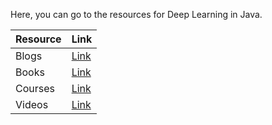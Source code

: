 
Here, you can go to the resources for Deep Learning in Java.

<table>
    <thead>
      <tr>
        <th>Resource</th>
        <th>Link</th>
      </tr>
    </thead>
    <tbody>
        <tr>
            <td>Blogs</td>
            <td><a href="https://github.com/ayushsahu1999/deep-learning-resources/blob/main/Recurrent%20Neural%20Networks/Java/Blogs/README.md">Link</a></td>
        </tr>
        <tr>
            <td>Books</td>
            <td><a href="https://github.com/ayushsahu1999/deep-learning-resources/blob/main/Recurrent%20Neural%20Networks/Java/Books/README.md">Link</a></td>
        </tr>
        <tr>
            <td>Courses</td>
            <td><a href="https://github.com/ayushsahu1999/deep-learning-resources/blob/main/Recurrent%20Neural%20Networks/Java/Courses/README.md">Link</a></td>
        </tr>
        <tr>
            <td>Videos</td>
            <td><a href="https://github.com/ayushsahu1999/deep-learning-resources/blob/main/Recurrent%20Neural%20Networks/Java/Videos/README.md">Link</a></td>
        </tr>
    </tbody>
  </table>